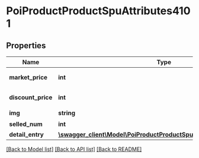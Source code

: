 # PoiProductProductSpuAttributes4101

## Properties
Name | Type | Description | Notes
------------ | ------------- | ------------- | -------------
**market_price** | **int** | 原价 单位：分 | [optional] 
**discount_price** | **int** | 售价 单位：分 | [optional] 
**img** | **string** | 商品图片 | [optional] 
**selled_num** | **int** | 销量 | [optional] 
**detail_entry** | [**\swagger_client\Model\PoiProductProductSpuAttributes4101DetailEntry**](PoiProductProductSpuAttributes4101DetailEntry.md) |  | [optional] 

[[Back to Model list]](../README.md#documentation-for-models) [[Back to API list]](../README.md#documentation-for-api-endpoints) [[Back to README]](../README.md)


